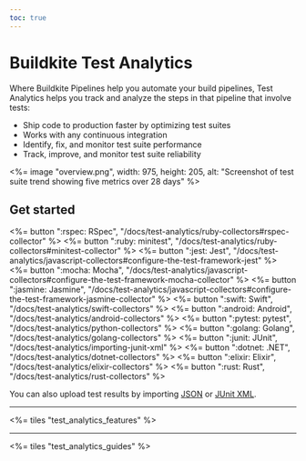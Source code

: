 ```yaml
---
toc: true
---
```


# Buildkite Test Analytics

Where Buildkite Pipelines help you automate your build pipelines,
Test Analytics helps you track and analyze the steps in that pipeline that involve tests:

- Ship code to production faster by optimizing test suites
- Works with any continuous integration
- Identify, fix, and monitor test suite performance
- Track, improve, and monitor test suite reliability

<%= image "overview.png", width: 975, height: 205, alt: "Screenshot of test suite trend showing five metrics over 28 days" %>

## Get started

<!-- vale off -->

<div class="ButtonGroup">
  <%= button ":rspec: RSpec", "/docs/test-analytics/ruby-collectors#rspec-collector" %>
  <%= button ":ruby: minitest", "/docs/test-analytics/ruby-collectors#minitest-collector" %>
  <%= button ":jest: Jest", "/docs/test-analytics/javascript-collectors#configure-the-test-framework-jest" %>
  <%= button ":mocha: Mocha", "/docs/test-analytics/javascript-collectors#configure-the-test-framework-mocha-collector" %>
  <%= button ":jasmine: Jasmine", "/docs/test-analytics/javascript-collectors#configure-the-test-framework-jasmine-collector" %>
  <%= button ":swift: Swift", "/docs/test-analytics/swift-collectors" %>
  <%= button ":android: Android", "/docs/test-analytics/android-collectors" %>
  <%= button ":pytest: pytest", "/docs/test-analytics/python-collectors" %>
  <%= button ":golang: Golang", "/docs/test-analytics/golang-collectors" %>
  <%= button ":junit: JUnit", "/docs/test-analytics/importing-junit-xml" %>
  <%= button ":dotnet: .NET", "/docs/test-analytics/dotnet-collectors" %>
  <%= button ":elixir: Elixir", "/docs/test-analytics/elixir-collectors" %>
  <%= button ":rust: Rust", "/docs/test-analytics/rust-collectors" %>
</div>

<!-- vale on -->

You can also upload test results by importing [JSON](/docs/test-analytics/importing-json) or [JUnit XML](/docs/test-analytics/importing-junit-xml).

----

<%= tiles "test_analytics_features" %>

----

<%= tiles "test_analytics_guides" %>
